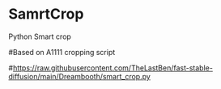 # SamrtCrop
Python Smart crop 

#Based on A1111 cropping script

#https://raw.githubusercontent.com/TheLastBen/fast-stable-diffusion/main/Dreambooth/smart_crop.py
